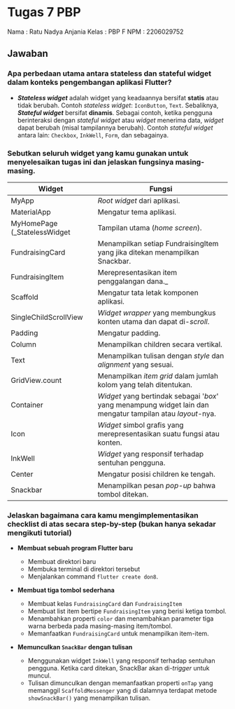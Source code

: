 # Tugas 7 PBP

Nama    : Ratu Nadya Anjania
Kelas   : PBP F
NPM     : 2206029752

## Jawaban

### Apa perbedaan utama antara stateless dan stateful widget dalam konteks pengembangan aplikasi Flutter?

- ***Stateless widget*** adalah widget yang keadaannya bersifat **statis** atau tidak berubah. Contoh _stateless widget_: `IconButton`, `Text`. Sebaliknya, ***Stateful widget*** bersifat **dinamis**. Sebagai contoh, ketika pengguna berinteraksi dengan _stateful widget_ atau _widget_ menerima data, _widget_ dapat berubah (misal tampilannya berubah). Contoh _stateful widget_ antara lain: `Checkbox`, `InkWell`, `Form`, dan sebagainya.
 
### Sebutkan seluruh widget yang kamu gunakan untuk menyelesaikan tugas ini dan jelaskan fungsinya masing-masing.

| **Widget**                   | **Fungsi**                                                                                                  |
|------------------------------|-------------------------------------------------------------------------------------------------------------|
| MyApp                        | _Root widget_ dari aplikasi.                                                                                |
| MaterialApp                  | Mengatur tema aplikasi.                                                                                     |
| MyHomePage (_StatelessWidget | Tampilan utama (_home screen_).                                                                             |
| FundraisingCard              | Menampilkan setiap FundraisingItem yang jika ditekan menampilkan Snackbar.                                  |
| FundraisingItem              | Merepresentasikan item penggalangan dana._                                                                  |
| Scaffold                     | Mengatur tata letak komponen aplikasi.                                                                      |
| SingleChildScrollView        | _Widget wrapper_ yang membungkus konten utama dan dapat di-_scroll_.                                        |
| Padding                      | Mengatur padding.                                                                                           |
| Column                       | Menampilkan children secara vertikal.                                                                       |
| Text                         | Menampilkan tulisan dengan _style_ dan _alignment_ yang sesuai.                                             |
| GridView.count               | Menampilkan _item grid_ dalam jumlah kolom yang telah ditentukan.                                           |
| Container                    | _Widget_ yang bertindak sebagai '_box_' yang menampung widget lain dan mengatur tampilan atau _layout_-nya. |
| Icon                         | _Widget_ simbol grafis yang merepresentasikan suatu fungsi atau konten.                                     |
| InkWell                      | _Widget_ yang responsif terhadap sentuhan pengguna.                                                         |
| Center                       | Mengatur posisi children ke tengah.                                                                         |
| Snackbar                     | Menampilkan pesan _pop-up_ bahwa tombol ditekan.                                                            |

### Jelaskan bagaimana cara kamu mengimplementasikan checklist di atas secara step-by-step (bukan hanya sekadar mengikuti tutorial)

- **Membuat sebuah program Flutter baru**
  - Membuat direktori baru
  - Membuka terminal di direktori tersebut
  - Menjalankan command `flutter create don8`.

- **Membuat tiga tombol sederhana**
  - Membuat kelas `FundraisingCard` dan `FundraisingItem`
  - Membuat list item bertipe `FundraisingItem` yang berisi ketiga tombol.
  - Menambahkan properti `color` dan menambahkan parameter tiga warna berbeda pada masing-masing item/tombol.
  - Memanfaatkan `FundraisingCard` untuk menampilkan item-item.

- **Memunculkan `SnackBar` dengan tulisan**
    - Menggunakan widget `InkWell` yang responsif terhadap sentuhan pengguna. Ketika card ditekan, SnackBar akan di-_trigger_ untuk muncul. 
    - Tulisan dimunculkan dengan memanfaatkan properti `onTap` yang memanggil `ScaffoldMessenger` yang di dalamnya terdapat metode `showSnackBar()` yang menampilkan tulisan.